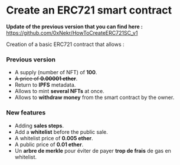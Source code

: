 # Create an ERC721 smart contract
**Update of the previous version that you can find here :**
https://github.com/0xNekr/HowToCreateERC721SC_v1

Creation of a basic ERC721 contract that allows :
### Previous version
- A supply (number of NFT) of **100**.
- ~~A price of **0.00001 ether**~~.
- Return to **IPFS** metadata.
- Allows to mint **several NFTs** at once.
- Allows to **withdraw money** from the smart contract by the owner.

### New features
- Adding **sales steps**.
- Add a **whitelist** before the public sale.
- A whitelist price of **0.005 ether**.
- A public price of **0.01 ether**.
- Un **arbre de merkle** pour éviter de payer **trop de frais** de gas en whitelist.